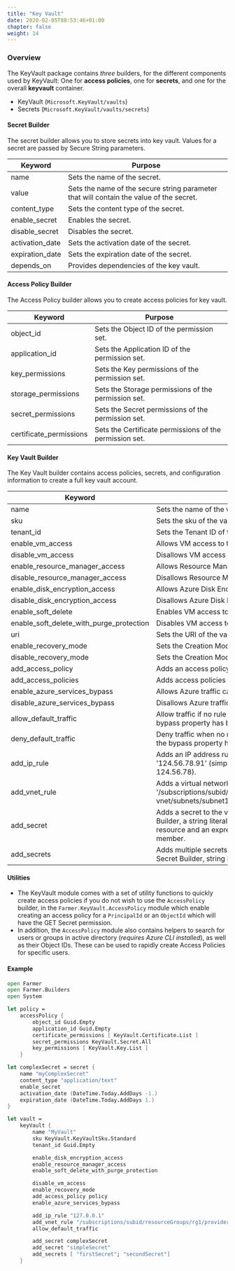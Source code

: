 ```yaml
---
title: "Key Vault"
date: 2020-02-05T08:53:46+01:00
chapter: false
weight: 14
---
```


### Overview
The KeyVault package contains *three* builders, for the different components used by KeyVault: One for **access policies**, one for **secrets**, and one for the overall **keyvault** container.

* KeyVault (`Microsoft.KeyVault/vaults`)
* Secrets (`Microsoft.KeyVault/vaults/secrets`)


#### Secret Builder
The secret builder allows you to store secrets into key vault. Values for a secret are passed by Secure String parameters.

| Keyword | Purpose |
|-|-|
| name | Sets the name of the secret. |
| value | Sets the name of the secure string parameter that will contain the value of the secret. |
| content_type | Sets the content type of the secret. |
| enable_secret | Enables the secret. |
| disable_secret | Disables the secret. |
| activation_date | Sets the activation date of the secret. |
| expiration_date | Sets the expiration date of the secret. |
| depends_on | Provides dependencies of the key vault. |

#### Access Policy Builder
The Access Policy builder allows you to create access policies for key vault.

| Keyword | Purpose |
|-|-|
| object_id | Sets the Object ID of the permission set. |
| application_id | Sets the Application ID of the permission set. |
| key_permissions | Sets the Key permissions of the permission set. |
| storage_permissions | Sets the Storage permissions of the permission set. |
| secret_permissions | Sets the Secret permissions of the permission set. |
| certificate_permissions | Sets the Certificate permissions of the permission set. |

#### Key Vault Builder
The Key Vault builder contains access policies, secrets, and configuration information to create a full key vault account.

| Keyword | Purpose |
|-|-|
| name | Sets the name of the vault. |
| sku | Sets the sku of the vault. |
| tenant_id | Sets the Tenant ID of the vault. |
| enable_vm_access | Allows VM access to the vault. |
| disable_vm_access | Disallows VM access to the vault. |
| enable_resource_manager_access | Allows Resource Manager access to the vault. |
| disable_resource_manager_access | Disallows Resource Manager access to the vault. |
| enable_disk_encryption_access | Allows Azure Disk Encyption service access to the vault. |
| disable_disk_encryption_access | Disallows Azure Disk Encyption service access to the vault. |
| enable_soft_delete | Enables VM access to the vault. |
| enable_soft_delete_with_purge_protection | Disables VM access to the vault. |
| uri | Sets the URI of the vault. |
| enable_recovery_mode | Sets the Creation Mode to Recovery. |
| disable_recovery_mode | Sets the Creation Mode to Default. |
| add_access_policy | Adds an access policy to the vault. |
| add_access_policies | Adds access policies to the vault. |
| enable_azure_services_bypass | Allows Azure traffic can bypass network rules. |
| disable_azure_services_bypass | Disallows Azure traffic can bypass network rules. |
| allow_default_traffic | Allow traffic if no rule from ipRules and virtualNetworkRules match. This is only used after the bypass property has been evaluated. |
| deny_default_traffic | Deny traffic when no rule from ipRules and virtualNetworkRules match. This is only used after the bypass property has been evaluated. |
| add_ip_rule | Adds an IP address rule. This can be an IPv4 address range in CIDR notation, such as '124.56.78.91' (simple IP address) or '124.56.78.0/24' (all addresses that start with 124.56.78). |
| add_vnet_rule | Adds a virtual network rule. This is the full resource id of a vnet subnet, such as '/subscriptions/subid/resourceGroups/rg1/providers/Microsoft.Network/virtualNetworks/test-vnet/subnets/subnet1'. |
| add_secret | Adds a secret to the vault. This can either be a "full" secret config created using the Secret Builder, a string literal value which represents the parameter name, or a string literal with a resource and an expression based on that resource e.g. a storage account and the Key member. |
| add_secrets | Adds multiple secrets to the vault. This can either be "full" secret configs created using the Secret Builder, string literal values which represents the parameter name. |

#### Utilities
* The KeyVault module comes with a set of utility functions to quickly create access policies if you do not wish to use the `AccessPolicy` builder, in the `Farmer.KeyVault.AccessPolicy` module which enable creating an access policy for a `PrincipalId` or an `ObjectId` which will have the GET Secret permission.
* In addition, the `AccessPolicy` module also contains helpers to search for users or groups in active directory (*requires Azure CLI installed*), as well as their Object IDs. These can be used to rapidly create Access Policies for specific users.

#### Example

```fsharp
open Farmer
open Farmer.Builders
open System

let policy =
    accessPolicy {
        object_id Guid.Empty
        application_id Guid.Empty
        certificate_permissions [ KeyVault.Certificate.List ]
        secret_permissions KeyVault.Secret.All
        key_permissions [ KeyVault.Key.List ]
    }

let complexSecret = secret {
    name "myComplexSecret"
    content_type "application/text"
    enable_secret
    activation_date (DateTime.Today.AddDays -1.)
    expiration_date (DateTime.Today.AddDays 1.)
}

let vault =
    keyVault {
        name "MyVault"
        sku KeyVault.KeyVaultSku.Standard
        tenant_id Guid.Empty

        enable_disk_encryption_access
        enable_resource_manager_access
        enable_soft_delete_with_purge_protection

        disable_vm_access
        enable_recovery_mode
        add_access_policy policy
        enable_azure_services_bypass

        add_ip_rule "127.0.0.1"
        add_vnet_rule "/subscriptions/subid/resourceGroups/rg1/providers/Microsoft.Network/virtualNetworks/test-vnet/subnets/subnet1"
        allow_default_traffic

        add_secret complexSecret
        add_secret "simpleSecret"
        add_secrets [ "firstSecret"; "secondSecret"]
    }
```